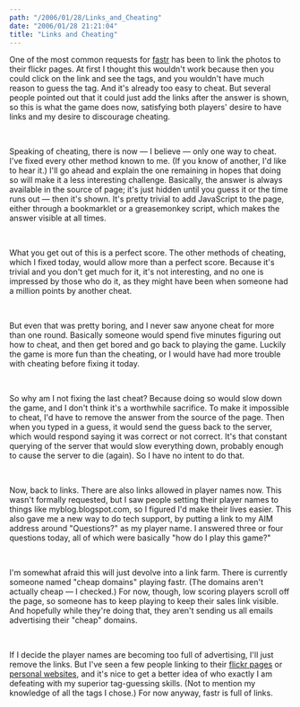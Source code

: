 ```yaml
---
path: "/2006/01/28/Links_and_Cheating" 
date: "2006/01/28 21:21:04" 
title: "Links and Cheating" 
---
```

<p>One of the most common requests for <a href="http://randomchaos.com/games/fastr/">fastr</a> has been to link the photos to their flickr pages. At first I thought this wouldn't work because then you could click on the link and see the tags, and you wouldn't have much reason to guess the tag. And it's already too easy to cheat. But several people pointed out that it could just add the links after the answer is shown, so this is what the game does now, satisfying both players' desire to have links and my desire to discourage cheating.</p><br><p>Speaking of cheating, there is now &#8212; I believe &#8212; only one way to cheat. I've fixed every other method known to me. (If you know of another, I'd like to hear it.) I'll go ahead and explain the one remaining in hopes that doing so will make it a less interesting challenge. Basically, the answer is always available in the source of page; it's just hidden until you guess it or the time runs out &#8212; then it's shown. It's pretty trivial to add JavaScript to the page, either through a bookmarklet or a greasemonkey script, which makes the answer visible at all times.</p><br><p>What you get out of this is a perfect score. The other methods of cheating, which I fixed today, would allow more than a perfect score. Because it's trivial and you don't get much for it, it's not interesting, and no one is impressed by those who do it, as they might have been when someone had a million points by another cheat.</p><br><p>But even that was pretty boring, and I never saw anyone cheat for more than one round. Basically someone would spend five minutes figuring out how to cheat, and then get bored and go back to playing the game. Luckily the game is more fun than the cheating, or I would have had more trouble with cheating before fixing it today.</p><br><p>So why am I not fixing the last cheat? Because doing so would slow down the game, and I don't think it's a worthwhile sacrifice. To make it impossible to cheat, I'd have to remove the answer from the source of the page. Then when you typed in a guess, it would send the guess back to the server, which would respond saying it was correct or not correct. It's that constant querying of the server that would slow everything down, probably enough to cause the server to die (again). So I have no intent to do that.</p><br><p>Now, back to links. There are also links allowed in player names now. This wasn't formally requested, but I saw people setting their player names to things like myblog.blogspot.com, so I figured I'd make their lives easier. This also gave me a new way to do tech support, by putting a link to my AIM address around "Questions?" as my player name. I answered three or four questions today, all of which were basically "how do I play this game?"</p><br><p>I'm somewhat afraid this will just devolve into a link farm. There is currently someone named "cheap domains" playing fastr. (The domains aren't actually cheap &#8212; I checked.) For now, though, low scoring players scroll off the page, so someone has to keep playing to keep their sales link visible. And hopefully while they're doing that, they aren't sending us all emails advertising their "cheap" domains.</p><br><p>If I decide the player names are becoming too full of advertising, I'll just remove the links. But I've seen a few people linking to their <a href="http://www.flickr.com/photos/benseese/">flickr pages</a> or <a href="http://www.electronomo.com/">personal websites</a>, and it's nice to get a better idea of who exactly I am defeating with my superior tag-guessing skills. (Not to mention my knowledge of all the tags I chose.) For now anyway, fastr is full of links.</p>